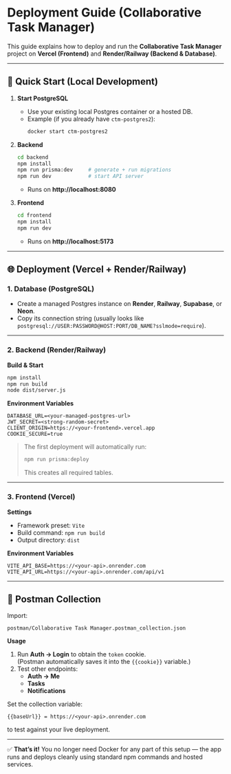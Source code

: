# Deployment Guide (Collaborative Task Manager)

This guide explains how to deploy and run the **Collaborative Task Manager** project on **Vercel (Frontend)** and **Render/Railway (Backend & Database)**.

---

## 🚀 Quick Start (Local Development)

1. **Start PostgreSQL**
   - Use your existing local Postgres container or a hosted DB.
   - Example (if you already have `ctm-postgres2`):
     ```bash
     docker start ctm-postgres2
     ```

2. **Backend**
   ```bash
   cd backend
   npm install
   npm run prisma:dev     # generate + run migrations
   npm run dev            # start API server
   ```
   - Runs on **http://localhost:8080**

3. **Frontend**
   ```bash
   cd frontend
   npm install
   npm run dev
   ```
   - Runs on **http://localhost:5173**

---

## 🌐 Deployment (Vercel + Render/Railway)

### 1. Database (PostgreSQL)
- Create a managed Postgres instance on **Render**, **Railway**, **Supabase**, or **Neon**.
- Copy its connection string (usually looks like  
  `postgresql://USER:PASSWORD@HOST:PORT/DB_NAME?sslmode=require`).

---

### 2. Backend (Render/Railway)
**Build & Start**
```bash
npm install
npm run build
node dist/server.js
```

**Environment Variables**
```
DATABASE_URL=<your-managed-postgres-url>
JWT_SECRET=<strong-random-secret>
CLIENT_ORIGIN=https://<your-frontend>.vercel.app
COOKIE_SECURE=true
```

> The first deployment will automatically run:
> ```bash
> npm run prisma:deploy
> ```
> This creates all required tables.

---

### 3. Frontend (Vercel)
**Settings**
- Framework preset: `Vite`
- Build command: `npm run build`
- Output directory: `dist`

**Environment Variables**
```
VITE_API_BASE=https://<your-api>.onrender.com
VITE_API_URL=https://<your-api>.onrender.com/api/v1
```

---

## 🧪 Postman Collection
Import:
```
postman/Collaborative Task Manager.postman_collection.json
```

**Usage**
1. Run **Auth → Login** to obtain the `token` cookie.  
   (Postman automatically saves it into the `{{cookie}}` variable.)
2. Test other endpoints:
   - **Auth → Me**
   - **Tasks**
   - **Notifications**

Set the collection variable:
```
{{baseUrl}} = https://<your-api>.onrender.com
```

to test against your live deployment.

---

✅ **That’s it!**
You no longer need Docker for any part of this setup — the app runs and deploys cleanly using standard npm commands and hosted services.
